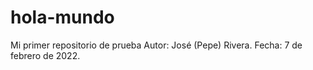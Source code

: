 # hola-mundo
Mi primer repositorio de prueba
Autor: José (Pepe) Rivera.
Fecha: 7 de febrero de 2022.
